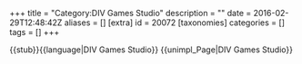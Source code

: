 +++
title = "Category:DIV Games Studio"
description = ""
date = 2016-02-29T12:48:42Z
aliases = []
[extra]
id = 20072
[taxonomies]
categories = []
tags = []
+++

{{stub}}{{language|DIV Games Studio}}
{{unimpl_Page|DIV Games Studio}}
